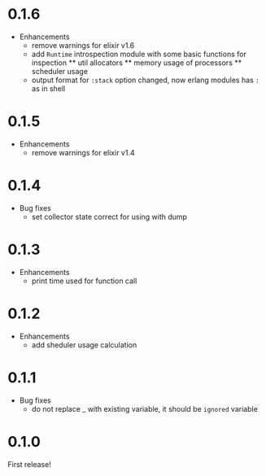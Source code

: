 # 0.1.6

* Enhancements
  * remove warnings for elixir v1.6
  * add `Runtime` introspection module with some basic functions for inspection
    ** util allocators
    ** memory usage of processors
    ** scheduler usage
  * output format for `:stack` option changed, now erlang modules has `:` as in shell

# 0.1.5

* Enhancements
  * remove warnings for elixir v1.4

# 0.1.4

* Bug fixes
  * set collector state correct for using with dump

# 0.1.3

* Enhancements
  * print time used for function call

# 0.1.2

* Enhancements
  * add sheduler usage calculation

# 0.1.1

* Bug fixes
  * do not replace _ with existing variable, it should be `ignored` variable

# 0.1.0

First release!
